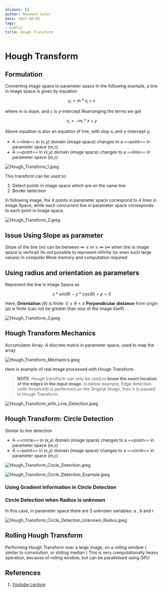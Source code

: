 ```yaml
---
aliases: []
author: Maneesh Sutar
date: 2023-06-05
tags:
- public
title: Hough Transform
---
```


# Hough Transform

## Formulation

Converting image space to parameter space
In the following example, a line in image space is given by equation

$$y_i = m*x_i + c$$

where $m$ is slope, and $c$ is y-intercept
Rearranging the terms we get

$$c_i=-m_i*x + y$$

Above equation is also an equation of line, with slop $x_i$ and y-intercept $y_i$

* A ==line== in (x,y) domain (image space) changes to a ==point== in parameter space (m,c)
* A ==point== in (x,y) domain (image space) changes to a ==line== in parameter space (m,c)

![Hough_Transform_1.jpeg](Artifacts/Hough_Transform_1.jpeg)

This transform can be used to:

1. Detect points in image space which are on the same line
1. Border detection

In following image, the 4 points in parameter space correspond to 4 lines in Image Space, while each concurrent line in parameter space corresponds to each point in image space.

![Hough_Transform_2.jpeg](Artifacts/Hough_Transform_2.jpeg)

## Issue Using Slope as parameter

Slope of the line ($m$) can be between $\infty \leq m \leq \infty$ ($\infty$ when line in image space is vertical)
Its not possible to represent infinity (or even such large values) in computer
More memory and computation required

## Using radius and orientation as parameters

Represent the line in Image Space as

$$ x*sin(\theta) - y*cos(\theta) + \rho = 0 $$

Here, **Orientation** ($\theta$) is finite: $0 \leq \theta \lt \pi$
**Perpendicular** **distance** from origin ($\rho$) is finite (can not be greater than size of the image itself)

![Hough_Transform_3.jpeg](Artifacts/Hough_Transform_3.jpeg)

## Hough Transform Mechanics

Accumulator Array: A discrete matrix in parameter space, used to map the array

![Hough_Transform_Mechanics.jpeg](Artifacts/Hough_Transform_Mechanics.jpeg)

Here is example of real image processed with Hough Transform.

 > 
 > **NOTE**: Hough transform can only be used to **know the exact location of the edges in the input image**. In below example, Edge detection (with threshold) is performed on the Original Image, then it is passed to Hough Transform.

![Hough_Transform_with_Line_Detection.jpeg](Artifacts/Hough_Transform_with_Line_Detection.jpeg)

## Hough Transform: Circle Detection

Similar to line detection

* A ==circle== in (x,y) domain (image space) changes to a ==point== in parameter space (m,c)
* A ==point== in (x,y) domain (image space) changes to a ==circle== in parameter space (m,c)

![Hough_Transform_Circle_Detection.jpeg](Artifacts/Hough_Transform_Circle_Detection.jpeg)

![Hough_Transform_Circle_Detection_Example.jpeg](Artifacts/Hough_Transform_Circle_Detection_Example.jpeg)

### Using Gradient Information in Circle Detection

### Circle Detection when Radius is unknown

In this case, in parameter space there are 3 unknown variables: a , b and r

![Hough_Transform_Circle_Detection_Unknown_Radius.jpeg](Artifacts/Hough_Transform_Circle_Detection_Unknown_Radius.jpeg)

## Rolling Hough Transform

Performing Hough Transform over a large image, on a rolling window ( similar to convolution, or sliding median )
This is very computationally heavy operation, because of rolling window, but can be parallelised using GPU

## References

1. [Youtube Lecture](https://youtu.be/XRBc_xkZREg)
